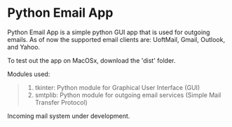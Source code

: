 # Python Email App

Python Email App is a simple python GUI app that is used for outgoing emails.
As of now the supported email clients are: UoftMail, Gmail, Outlook, and Yahoo.

To test out the app on MacOSx, download the 'dist' folder.

Modules used:
>1. tkinter: Python module for Graphical User Interface (GUI)
>2. smtplib: Python module for outgoing email services (Simple Mail Transfer Protocol)

Incoming mail system under development.
